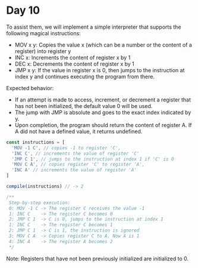# Day 10

To assist them, we will implement a simple interpreter that supports the following magical instructions:

* MOV x y: Copies the value x (which can be a number or the content of a register) into register y
* INC x: Increments the content of register x by 1
* DEC x: Decrements the content of register x by 1
* JMP x y: If the value in register x is 0, then jumps to the instruction at index y and continues executing the program from there.

Expected behavior:

* If an attempt is made to access, increment, or decrement a register that has not been initialized, the default value 0 will be used.
* The jump with JMP is absolute and goes to the exact index indicated by y.
* Upon completion, the program should return the content of register A. If A did not have a defined value, it returns undefined.

```ts
const instructions = [
  'MOV -1 C', // copies -1 to register 'C',
  'INC C', // increments the value of register 'C'
  'JMP C 1', // jumps to the instruction at index 1 if 'C' is 0
  'MOV C A', // copies register 'C' to register 'A',
  'INC A' // increments the value of register 'A'
]

compile(instructions) // -> 2

/**
 Step-by-step execution:
 0: MOV -1 C -> The register C receives the value -1
 1: INC C    -> The register C becomes 0
 2: JMP C 1  -> C is 0, jumps to the instruction at index 1
 1: INC C    -> The register C becomes 1
 2: JMP C 1  -> C is 1, the instruction is ignored
 3: MOV C A  -> Copies register C to A. Now A is 1
 4: INC A    -> The register A becomes 2
 */
```

Note: Registers that have not been previously initialized are initialized to 0.